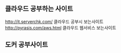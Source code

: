 ## 클라우드 공부하는 사이트 
http://it.serverchk.com/ 클라우드 공부시 보는사이트
http://pyrasis.com/aws.html 클라우드 웹서비스 보는사이트


## 도커 공부사이트

